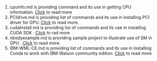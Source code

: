 
1. cpuinfo.md  is providing command and its  use in getting CPU information. [Click](https://github.com/DLinIoTedge/dltrainBook/blob/jk/Tool-Set/Power9cpu/cpuinfo.md ) to read more
2. PCIdrive.md is providing list of commands and its  use in installing PCI driver for GPU. [Click](https://github.com/DLinIoTedge/dltrainBook/blob/jk/Tool-Set/Power9cpu/PCIdrive.md ) to read more.
3. cudaInstall.md is providing list of commands and its  use in installing CUDA SDK .  [Click](https://github.com/DLinIoTedge/dltrainBook/blob/jk/Tool-Set/Power9cpu/cudaInstall.md ) to rad more
4. nbodyexample.md is providing  sample project to illustrate use of SM in GPU .  [Click](https://github.com/DLinIoTedge/dltrainBook/blob/jk/Tool-Set/Power9cpu/nbodyexample.md ) to read more.
5. IBM-WML-CE.md  is providing list of commands and its  use in installing Conda to work with IBM Watson community edition. [Click](https://github.com/DLinIoTedge/dltrainBook/blob/jk/Tool-Set/Power9cpu/IBM-WML-CE.md ) to read more

